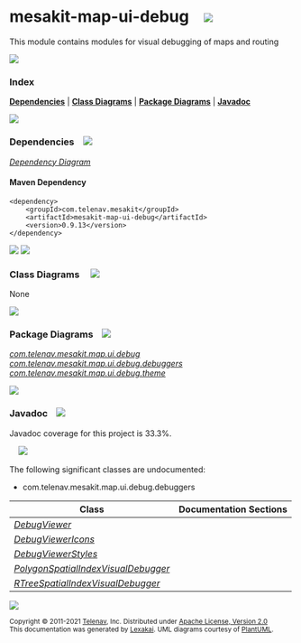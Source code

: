 [//]: # (start-user-text)



[//]: # (end-user-text)

# mesakit-map-ui-debug &nbsp;&nbsp; <img src="https://telenav.github.io/telenav-assets/images/icons//bug-32.png" srcset="https://telenav.github.io/telenav-assets/images/icons//bug-32-2x.png 2x"/>

This module contains modules for visual debugging of maps and routing

<img src="https://telenav.github.io/telenav-assets/images/separators/horizontal-line-512.png" srcset="https://telenav.github.io/telenav-assets/images/separators/horizontal-line-512-2x.png 2x"/>

### Index



[**Dependencies**](#dependencies) | [**Class Diagrams**](#class-diagrams) | [**Package Diagrams**](#package-diagrams) | [**Javadoc**](#javadoc)

<img src="https://telenav.github.io/telenav-assets/images/separators/horizontal-line-512.png" srcset="https://telenav.github.io/telenav-assets/images/separators/horizontal-line-512-2x.png 2x"/>

### Dependencies <a name="dependencies"></a> &nbsp;&nbsp; <img src="https://telenav.github.io/telenav-assets/images/icons/dependencies-32.png" srcset="https://telenav.github.io/telenav-assets/images/icons/dependencies-32-2x.png 2x"/>

[*Dependency Diagram*](https://www.mesakit.org/0.9.13/lexakai/mesakit/mesakit-map/ui/debug/documentation/diagrams/dependencies.svg)

#### Maven Dependency

    <dependency>
        <groupId>com.telenav.mesakit</groupId>
        <artifactId>mesakit-map-ui-debug</artifactId>
        <version>0.9.13</version>
    </dependency>

<img src="https://telenav.github.io/telenav-assets/images/separators/horizontal-line-128.png" srcset="https://telenav.github.io/telenav-assets/images/separators/horizontal-line-128-2x.png 2x"/>

[//]: # (start-user-text)



[//]: # (end-user-text)

<img src="https://telenav.github.io/telenav-assets/images/separators/horizontal-line-128.png" srcset="https://telenav.github.io/telenav-assets/images/separators/horizontal-line-128-2x.png 2x"/>

### Class Diagrams <a name="class-diagrams"></a> &nbsp; &nbsp; <img src="https://telenav.github.io/telenav-assets/images/icons/diagram-40.png" srcset="https://telenav.github.io/telenav-assets/images/icons/diagram-40-2x.png 2x"/>

None

<img src="https://telenav.github.io/telenav-assets/images/separators/horizontal-line-128.png" srcset="https://telenav.github.io/telenav-assets/images/separators/horizontal-line-128-2x.png 2x"/>

### Package Diagrams <a name="package-diagrams"></a> &nbsp;&nbsp; <img src="https://telenav.github.io/telenav-assets/images/icons/box-32.png" srcset="https://telenav.github.io/telenav-assets/images/icons/box-32-2x.png 2x"/>

[*com.telenav.mesakit.map.ui.debug*](https://www.mesakit.org/0.9.13/lexakai/mesakit/mesakit-map/ui/debug/documentation/diagrams/com.telenav.mesakit.map.ui.debug.svg)  
[*com.telenav.mesakit.map.ui.debug.debuggers*](https://www.mesakit.org/0.9.13/lexakai/mesakit/mesakit-map/ui/debug/documentation/diagrams/com.telenav.mesakit.map.ui.debug.debuggers.svg)  
[*com.telenav.mesakit.map.ui.debug.theme*](https://www.mesakit.org/0.9.13/lexakai/mesakit/mesakit-map/ui/debug/documentation/diagrams/com.telenav.mesakit.map.ui.debug.theme.svg)

<img src="https://telenav.github.io/telenav-assets/images/separators/horizontal-line-128.png" srcset="https://telenav.github.io/telenav-assets/images/separators/horizontal-line-128-2x.png 2x"/>

### Javadoc <a name="javadoc"></a> &nbsp;&nbsp; <img src="https://telenav.github.io/telenav-assets/images/icons/books-24.png" srcset="https://telenav.github.io/telenav-assets/images/icons/books-24-2x.png 2x"/>

Javadoc coverage for this project is 33.3%.  
  
&nbsp; &nbsp; <img src="https://telenav.github.io/telenav-assets/images/meter/meter-30-96.png" srcset="https://telenav.github.io/telenav-assets/images/meter/meter-30-96-2x.png 2x"/>


The following significant classes are undocumented:  

- com.telenav.mesakit.map.ui.debug.debuggers

| Class | Documentation Sections |
|---|---|
| [*DebugViewer*](https://www.mesakit.org/0.9.13/javadoc/mesakit/mesakit.map.ui.debug/////////////////////////////////////////////.html) |  |  
| [*DebugViewerIcons*](https://www.mesakit.org/0.9.13/javadoc/mesakit/mesakit.map.ui.debug////////////////////////////////////////////////////////.html) |  |  
| [*DebugViewerStyles*](https://www.mesakit.org/0.9.13/javadoc/mesakit/mesakit.map.ui.debug/////////////////////////////////////////////////////////.html) |  |  
| [*PolygonSpatialIndexVisualDebugger*](https://www.mesakit.org/0.9.13/javadoc/mesakit/mesakit.map.ui.debug/////////////////////////////////////////////////////////////////////////////.html) |  |  
| [*RTreeSpatialIndexVisualDebugger*](https://www.mesakit.org/0.9.13/javadoc/mesakit/mesakit.map.ui.debug///////////////////////////////////////////////////////////////////////////.html) |  |  

[//]: # (start-user-text)



[//]: # (end-user-text)

<img src="https://telenav.github.io/telenav-assets/images/separators/horizontal-line-512.png" srcset="https://telenav.github.io/telenav-assets/images/separators/horizontal-line-512-2x.png 2x"/>

<sub>Copyright &#169; 2011-2021 [Telenav](https://telenav.com), Inc. Distributed under [Apache License, Version 2.0](LICENSE)</sub>  
<sub>This documentation was generated by [Lexakai](https://lexakai.org). UML diagrams courtesy of [PlantUML](https://plantuml.com).</sub>
